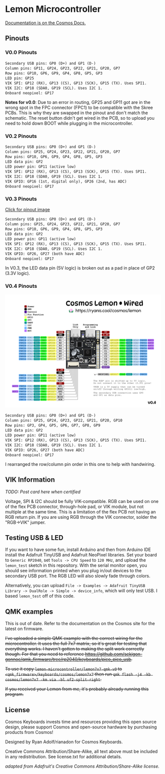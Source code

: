 # Lemon Microcontroller

[Documentation is on the Cosmos Docs.](https://ryanis.cool/cosmos/docs/pcbs/lemon-wired/)

## Pinouts

### V0.0 Pinouts
```
Secondary USB pins: GP0 (D+) and GP1 (D-)
Column pins: GP11, GP24, GP23, GP22, GP21, GP20, GP7
Row pins: GP10, GP6, GP9, GP4, GP8, GP5, GP3
LED pin: GP25
VIK SPI: GP12 (RX), GP13 (CS), GP13 (SCK), GP15 (TX). Uses SPI1.
VIK I2C: GP18 (SDA0, GP19 (SCL). Uses I2C 1.
Onboard neopixel: GP17
```

**Notes for v0.0**: Due to an error in routing, GP25 and GP11 got are in the wrong spot in the FPC connector (FPC1) to be compatible with the Skree PCBs. This is why they are swapped in the pinout and don't match the schematic. The reset button didn't get wired in the PCB, so to upload you need to hold down BOOT while plugging in the microcontroller.

### V0.2 Pinouts

```
Secondary USB pins: GP0 (D+) and GP1 (D-)
Column pins: GP25, GP24, GP23, GP22, GP21, GP20, GP7
Row pins: GP10, GP6, GP9, GP4, GP8, GP5, GP3
LED data pin: GP2
LED power pin: GP11 (active low)
VIK SPI: GP12 (RX), GP13 (CS), GP13 (SCK), GP15 (TX). Uses SPI1.
VIK I2C: GP18 (SDA0, GP19 (SCL). Uses I2C 1.
VIK GPIO: GP16 (1st, digital only), GP26 (2nd, has ADC)
Onboard neopixel: GP17
```

### V0.3 Pinouts

[Click for pinout image](./lemon-pcb-pinout-v03.png)

```
Secondary USB pins: GP0 (D+) and GP1 (D-)
Column pins: GP25, GP24, GP23, GP22, GP21, GP20, GP7
Row pins: GP10, GP6, GP9, GP4, GP8, GP5, GP3
LED data pin: GP2
LED power pin: GP11 (active low)
VIK SPI: GP12 (RX), GP13 (CS), GP13 (SCK), GP15 (TX). Uses SPI1.
VIK I2C: GP18 (SDA0, GP19 (SCL). Uses I2C 1.
VIK GPIO: GP26, GP27 (both have ADC)
Onboard neopixel: GP17
```

In V0.3, the LED data pin (5V logic) is broken out as a pad in place of GP2 (3.3V logic).

### V0.4 Pinouts

![Pinout image](./lemon-pcb-pinout-v04.png)

```
Secondary USB pins: GP0 (D+) and GP1 (D-)
Column pins: GP25, GP24, GP23, GP22, GP21, GP20, GP10
Row pins: GP3, GP4, GP5, GP6, GP7, GP8, GP9
LED data pin: GP2
LED power pin: GP11 (active low)
VIK SPI: GP12 (RX), GP13 (CS), GP13 (SCK), GP15 (TX). Uses SPI1.
VIK I2C: GP18 (SDA0, GP19 (SCL). Uses I2C 1.
VIK GPIO: GP26, GP27 (both have ADC)
Onboard neopixel: GP17
```

I rearranged the row/column pin order in this one to help with handwiring.

## VIK Information

*TODO: Post card here when certified*

Voltage, SPI & I2C should be fully VIK-compatible. RGB can be used on one of the flex PCB connector, through-hole pad, or VIK module, but not multiple at the same time. This is a limitation of the flex PCB not having an RGB return pin. If you are using RGB through the VIK connector, solder the "RGB->VIK" jumper.

## Testing USB & LED

If you want to have some fun, install Arduino and then from Arduino IDE install the Adafruit TinyUSB and Adafruit NeoPixel libraries. Set your board to `Generic RP2040`, set `Tools -> CPU Speed` to `120 MHz`, and upload the `lemon_test` sketch in this repository. With the serial monitor open, you should see information printed when you plug in/out devices to the secondary USB port. The RGB LED will also slowly fade through colors.

Alternatively, you can upload `File -> Examples -> Adafruit TinyUSB Library -> DualRole -> Simple -> device_info`, which will only test USB. I based `lemon_test` off of this code.

## QMK examples

This is out of date. Refer to the documentation on the Cosmos site for the latest on firmware.

~~I've uploaded a simple QMK example with the correct wiring for the microcontroller. It uses the full 7x7 matrix, so it's great for testing that everything works. I haven't gotten to making the split work correctly though. For that you need to reference https://github.com/sekigon-gonnoc/qmk_firmware/tree/rp2040/keyboards/pico_pico_usb.~~

~~To use it copy `lemon-microcontroller/lemon7x7-qmk-v0` to `<qmk_firmware>/keyboards/cosmos/lemon7x7` then run `qmk flash -j4 -kb cosmos/lemon7x7 -km via -bl uf2-split-right`.~~

~~If you received your Lemon from me, it's probably already running this program.~~

## License

Cosmos Keyboards invests time and resources providing this open source design, please support Cosmos and open-source hardware by purchasing products from Cosmos!

Designed by Ryan Adolf/rianadon for Cosmos Keyboards.

Creative Commons Attribution/Share-Alike, all text above must be included in any redistribution. See license.txt for additional details.

*adapted from Adafruit's Creative Commons Attribution/Share-Alike license.*
